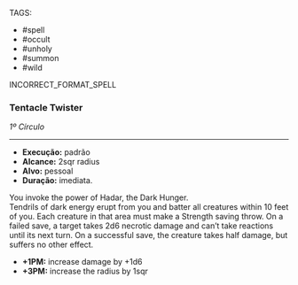TAGS:
- #spell
- #occult
- #unholy
- #summon
- #wild

INCORRECT_FORMAT_SPELL
### Tentacle Twister
*1º Círculo*
___
- **Execução:** padrão
- **Alcance:** 2sqr radius
- **Alvo:** pessoal
- **Duração:** imediata.

You invoke the power of Hadar, the Dark Hunger.  
Tendrils of dark energy erupt from you and batter all creatures within 10 feet of you. Each creature in that area must make a Strength saving throw. On a failed save, a target takes 2d6 necrotic damage and can’t take reactions until its next turn. On a successful save, the creature takes half damage, but suffers no other effect. 

- **+1PM:** increase damage by +1d6
- **+3PM:** increase the radius by 1sqr
